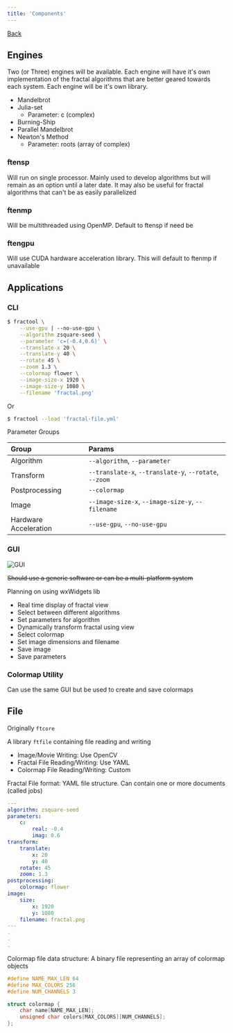 ```yaml
---
title: 'Components'
---
```


[Back](/fractool)

Engines
-------------------------------------------------------------------------------------

Two (or Three) engines will be available. Each engine will have it's own 
implementation of the fractal algorithms that are better geared towards 
each system. Each engine will be it's own library.

- Mandelbrot
- Julia-set
    - Parameter: c (complex)
- Burning-Ship
- Parallel Mandelbrot
- Newton's Method
    - Parameter: roots (array of complex)

### ftensp

Will run on single processor. Mainly used to develop algorithms but will remain as
an option until a later date. It may also be useful for fractal algorithms that
can't be as easily parallelized

### ftenmp

Will be multithreaded using OpenMP. Default to ftensp if need be

### ftengpu

Will use CUDA hardware acceleration library. This will default to ftenmp if unavailable

Applications
-------------------------------------------------------------------------------------

### CLI

```bash
$ fractool \
    --use-gpu | --no-use-gpu \
    --algorithm zsquare-seed \
    --parameter 'c=(-0.4,0.6)' \
    --translate-x 20 \
    --translate-y 40 \
    --rotate 45 \
    --zoom 1.3 \
    --colormap flower \
    --image-size-x 1920 \
    --image-size-y 1080 \
    --filename 'fractal.png'
```

Or

```bash
$ fractool --load 'fractal-file.yml'
```

Parameter Groups

| Group                 | Params                                                 |
|:----------------------|:-------------------------------------------------------|
| Algorithm             | `--algorithm`, `--parameter`                           |
| Transform             | `--translate-x`, `--translate-y`, `--rotate`, `--zoom` |
| Postprocessing        | `--colormap`                                           |
| Image                 | `--image-size-x`, `--image-size-y`, `--filename`       |
| Hardware Acceleration | `--use-gpu`, `--no-use-gpu`                            |

### GUI

![GUI](/assets/gui.svg)

~~Should use a generic software or can be a multi-platform system~~

Planning on using wxWidgets lib

- Real time display of fractal view
- Select between different algorithms
- Set parameters for algorithm
- Dynamically transform fractal using view
- Select colormap
- Set image dimensions and filename
- Save image
- Save parameters

### Colormap Utility

Can use the same GUI but be used to create and save colormaps

File
-------------------------------------------------------------------------------------

Originally `ftcore`

A library `ftfile` containing file reading and writing

- Image/Movie Writing: Use OpenCV
- Fractal File Reading/Writing: Use YAML
- Colormap File Reading/Writing: Custom

Fractal File format: YAML file structure. Can contain one or more documents (called
jobs)

```yaml
---
algorithm: zsquare-seed
parameters:
    c:
        real: -0.4
        imag: 0.6
transform:
    translate:
        x: 20
        y: 40
    rotate: 45
    zoom: 1.3
postprocessing:
    colormap: flower
image:
    size:
        x: 1920
        y: 1080
    filename: fractal.png
---
.
.
.
```

Colormap file data structure: A binary file 
representing an array of colormap objects

```c++
#define NAME_MAX_LEN 64
#define MAX_COLORS 256
#define NUM_CHANNELS 3

struct colormap {
    char name[NAME_MAX_LEN];
    unsigned char colors[MAX_COLORS][NUM_CHANNELS];
};
```

